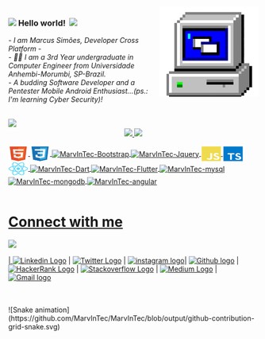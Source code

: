 <img align="right" alt="PC GIF" src="https://github.com/TheDudeThatCode/TheDudeThatCode/blob/master/Assets/PC.gif" width="200" />

### <img src="https://github.com/TheDudeThatCode/TheDudeThatCode/blob/master/Assets/Hi.gif" width="29px"> **Hello world!** &nbsp;<img src="https://github.com/TheDudeThatCode/TheDudeThatCode/blob/master/Assets/Earth.gif" width="24px">


  <p>
    <em>
  - I am Marcus Simões, Developer Cross Platform -
      <br>
  - 👨‍💻 I am a 3rd Year undergraduate in Computer Engineer from Universidade Anhembi-Morumbi, SP-Brazil.
      <br>
  - A budding Software Developer and a Pentester Mobile Android Enthusiast...(ps.: I'm learning Cyber Security)!
      </em>  
</p>

<br>
  <img src=https://github.com/TheDudeThatCode/TheDudeThatCode/blob/master/Assets/Mario_Hello_Big.gif width="50">
  <br>
  <div align="center">
    <a href="https://github.com/MarvInTec">
    <img height="180em" src="https://github-readme-stats.vercel.app/api?username=MarvInTec&show_icons=true&theme=dracula&include_all_commits=true&count_private=true"/>
    <img height="180em" src="https://github-readme-stats.vercel.app/api/top-langs/?username=MarvInTec&layout=compact&langs_count=7&theme=dracula"/>
  </div>

  <div style="display: inline_block">
    <br>
    <img align="center" alt="MarvInTec-HTML" height="30" width="40" src="https://raw.githubusercontent.com/devicons/devicon/master/icons/html5/html5-original.svg">
    <img align="center" alt="MarvInTec-CSS" height="30" width="40" src="https://raw.githubusercontent.com/devicons/devicon/master/icons/css3/css3-original.svg">
    <img align="center" alt="MarvInTec-Bootstrap" height="30" width="40" src="https://cdn.jsdelivr.net/gh/devicons/devicon/icons/bootstrap/bootstrap-original.svg" >
    <img align="center" alt="MarvInTec-Jquery" height="30" width="40" src="https://cdn.jsdelivr.net/gh/devicons/devicon/icons/jquery/jquery-plain-wordmark.svg">
    <img align="center" alt="MarvInTec-Js" height="30" width="40" src="https://raw.githubusercontent.com/devicons/devicon/master/icons/javascript/javascript-plain.svg">
    <img align="center" alt="MarvInTec-Ts" height="30" width="40" src="https://raw.githubusercontent.com/devicons/devicon/master/icons/typescript/typescript-plain.svg">
    <img align="center" alt="MarvInTec-React-Native" height="30" width="40" src="https://raw.githubusercontent.com/devicons/devicon/master/icons/react/react-original.svg">
    <img align="center" alt="MarvInTec-Dart" height="30" width="40" src="https://cdn.jsdelivr.net/gh/devicons/devicon/icons/dart/dart-original.svg">
    <img align="center" alt="MarvInTec-Flutter" height="30" width="40" src="https://cdn.jsdelivr.net/gh/devicons/devicon/icons/flutter/flutter-original.svg" >
    <img align="center" alt="MarvInTec-mysql" height="30" width="40" src="https://cdn.jsdelivr.net/gh/devicons/devicon/icons/mysql/mysql-original.svg">  
    <img align="center" alt="MarvInTec-mongodb" height="30" width="40" src="https://cdn.jsdelivr.net/gh/devicons/devicon/icons/mongodb/mongodb-original-wordmark.svg">
    <img align="center" alt="MarvInTec-angular" height="30" width="40" src="https://cdn.jsdelivr.net/gh/devicons/devicon/icons/angularjs/angularjs-plain.svg" >
    <img align="right" alt="" height="200" src="https://c.tenor.com/hiR35OCAorcAAAAi/mario-luigi.gif" >
  </div>
    <br>

  # Connect with me
  <img src="https://github.com/TheDudeThatCode/TheDudeThatCode/blob/master/Assets/Handshake.gif" height="32px">


  | [<img src="https://github.com/TheDudeThatCode/TheDudeThatCode/blob/master/Assets/Linkedin.svg" alt="Linkedin Logo" width="32">](https://www.linkedin.com/in/marcusviniciussimoes) | [<img src="https://github.com/TheDudeThatCode/TheDudeThatCode/blob/master/Assets/Twitter.svg" alt="Twitter Logo" width="32">](https://twitter.com/MARCUSV42980256) | [<img src="https://github.com/TheDudeThatCode/TheDudeThatCode/blob/master/Assets/Instagram.svg" alt="instagram logo" width="32">](https://www.instagram.com/marcus_simoes86/)| [<img src="https://cdn.svgporn.com/logos/github-icon.svg" alt="Github logo" width="36">](https://github.com/MarvInTec/MarcusSimoes/) | [<img src="https://github.com/TheDudeThatCode/TheDudeThatCode/blob/master/Assets/HackerRank.svg" alt="HackerRank Logo" width="30">](https://www.hackerrank.com/) | [<img src="https://cdn.svgporn.com/logos/stackoverflow-icon.svg" alt="Stackoverflow Logo" width="32">](https://pt.stackoverflow.com/users/242631/marvintec) | [<img src="https://cdn.svgporn.com/logos/medium.svg" alt="Medium Logo" width="45">](https://medium.com/@marcussimoes86) | [<img src="https://github.com/TheDudeThatCode/TheDudeThatCode/blob/master/Assets/Gmail.svg" alt="Gmail logo" height="32">](mailto:marcussimoes86@gmail.com)

  <br>
  <br>

  <div>
    ![Snake animation](https://github.com/MarvInTec/MarvInTec/blob/output/github-contribution-grid-snake.svg)
  </div>


  <!--   <div> 
    <a href = "mailto:marcussimoes86@gmail.com"><img src="https://img.shields.io/badge/-Gmail-%23333?style=for-the-badge&logo=gmail&logoColor=white" target="_blank"></a>
    <a href="https://www.linkedin.com/in/marcusviniciussimoes" target="_blank"><img src="https://img.shields.io/badge/-LinkedIn-%230077B5?style=for-the-badge&logo=linkedin&logoColor=white" target="_blank"></a> 
      <a href="https://www.youtube.com/channel/UCj_VFn1PvdBWwPuyh7q1XzA" target="_blank"><img src="https://img.shields.io/badge/YouTube-FF0000?style=for-the-badge&logo=youtube&logoColor=white" target="_blank"></a>
    <a href="https://www.instagram.com/marcus_simoes86/" target="_blank"><img src="https://img.shields.io/badge/-Instagram-%23E4405F?style=for-the-badge&logo=instagram&logoColor=white" target="_blank"></a>
   <a href="https://discord.gg/MarVinTec#5237" target="_blank"><img src="https://img.shields.io/badge/Discord-7289DA?style=for-the-badge&logo=discord&logoColor=white" target="_blank"></a>
      <a href="https://twitter.com/MARCUSV42980256" target="_blank"><img src="https://img.shields.io/badge/-twitter-%230077B5?style=for-the-badge&logo=twitter&logoColor=white" target="_blank"></a>
  </div> -->

<!--   <div>

  ![Dino](https://https://github.com/MarvInTec/MarcusSimoes/blob/master/Assets/dino.gif)

    </div> -->
